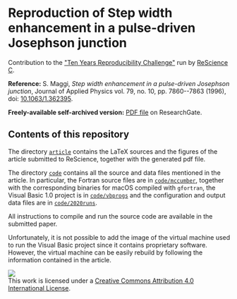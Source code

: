 # Reproduction of Step width enhancement in a pulse-driven Josephson junction

Contribution to the ["Ten Years Reproducibility Challenge"](https://github.com/ReScience/ten-years) run by [ReScience C](https://rescience.github.io/).

**Reference:** S. Maggi, _Step width enhancement in a pulse-driven Josephson junction_, Journal of Applied Physics vol. 79, no. 10, pp. 7860--7863 (1996), doi: [10.1063/1.362395](https://aip.scitation.org/doi/10.1063/1.362395).

**Freely-available self-archived version:** [PDF file](https://www.researchgate.net/publication/224485645_Step_width_enhancement_in_a_pulse-driven_Josephson_junction) on ResearchGate.


## Contents of this repository

The directory [`article`](./article) contains the LaTeX sources and the figures of the article submitted to ReScience, together with the generated pdf file.

The directory [`code`](./code) contains all the source and data files mentioned in the article. 
In particular, the Fortran source files are in [`code/mccumber`](./code/mccumber), together with the corresponding binaries for macOS compiled with `gfortran`, the Visual Basic 1.0 project is in [`code/vbprogs`](./code/vbprogs) and the configuration and output data files are in [`code/2020runs`](./code/2020runs).

All instructions to compile and run the source code are available in the submitted paper.

Unfortunately, it is not possible to add the image of the virtual machine used to run the Visual Basic project since it contains proprietary software. However, the virtual machine can be easily rebuild by following the information contained in the article.


[<img src="https://i.creativecommons.org/l/by/4.0/88x31.png">](http://creativecommons.org/licenses/by/4.0/)  
This work is licensed under a [Creative Commons Attribution 4.0 International License](http://creativecommons.org/licenses/by/4.0/).

